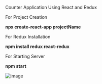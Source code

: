 
Counter Application Using React and Redux

For Project Creation 

**npx create-react-app projectName**

For Redux Installation

**npm install redux react-redux**

For Starting Server

**npm start**

![image](https://github.com/del-d-w/React-Redux-Example-Counter-App/assets/106804698/1bcc4124-3696-4eac-abee-e9905e5eb9ae)
